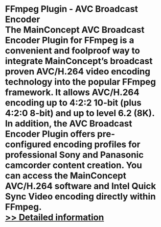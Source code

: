 # FFmpeg Plugin - AVC Broadcast Encoder<br />The MainConcept AVC Broadcast Encoder Plugin for FFmpeg is a convenient and foolproof way to integrate MainConcept’s broadcast proven AVC/H.264 video encoding technology into the popular FFmpeg framework. It allows AVC/H.264 encoding up to 4:2:2 10-bit (plus 4:2:0 8-bit) and up to level 6.2 (8K). In addition, the AVC Broadcast Encoder Plugin offers pre-configured encoding profiles for professional Sony and Panasonic camcorder content creation. You can access the MainConcept AVC/H.264 software and Intel Quick Sync Video encoding directly within FFmpeg.<br />[>> Detailed information](https://secure.element5.com/esales/product.html?productid=300994701&affiliateid=200057808)